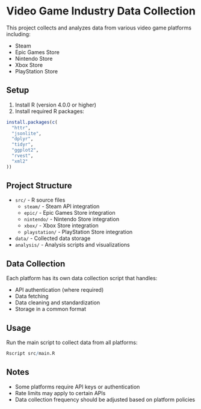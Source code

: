 # Video Game Industry Data Collection

This project collects and analyzes data from various video game platforms including:
- Steam
- Epic Games Store
- Nintendo Store
- Xbox Store
- PlayStation Store

## Setup

1. Install R (version 4.0.0 or higher)
2. Install required R packages:
```R
install.packages(c(
  "httr",
  "jsonlite",
  "dplyr",
  "tidyr",
  "ggplot2",
  "rvest",
  "xml2"
))
```

## Project Structure

- `src/` - R source files
  - `steam/` - Steam API integration
  - `epic/` - Epic Games Store integration
  - `nintendo/` - Nintendo Store integration
  - `xbox/` - Xbox Store integration
  - `playstation/` - PlayStation Store integration
- `data/` - Collected data storage
- `analysis/` - Analysis scripts and visualizations

## Data Collection

Each platform has its own data collection script that handles:
- API authentication (where required)
- Data fetching
- Data cleaning and standardization
- Storage in a common format

## Usage

Run the main script to collect data from all platforms:
```R
Rscript src/main.R
```

## Notes

- Some platforms require API keys or authentication
- Rate limits may apply to certain APIs
- Data collection frequency should be adjusted based on platform policies 
